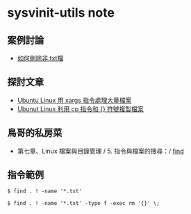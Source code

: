 
# sysvinit-utils note

## 案例討論

* [如何刪除非.txt檔](http://www.ubuntu-tw.org/modules/newbb/viewtopic.php?post_id=335000#forumpost335000)

## 探討文章

* [Ubuntu Linux 用 xargs 指令處理大量檔案](http://www.arthurtoday.com/2015/03/ubunut-linux-xargs-command-examples.html)
* [Ubunut Linux 利用 cp 指令和 {} 符號複製檔案](http://www.arthurtoday.com/2015/03/ubunut-linux-copy-files-with-cp-amd-curly-braces.html)

## 鳥哥的私房菜

* 第七章、Linux 檔案與目錄管理 / 5. 指令與檔案的搜尋：/ [find](http://linux.vbird.org/linux_basic/0220filemanager.php#find)

## 指令範例

```
$ find . ! -name '*.txt'
```

```
$ find . ! -name '*.txt' -type f -exec rm '{}' \;
```
